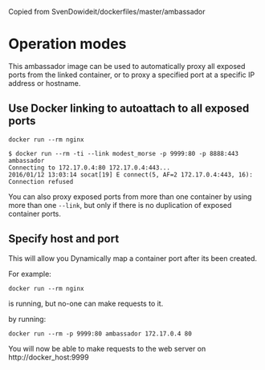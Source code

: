 Copied from SvenDowideit/dockerfiles/master/ambassador

# Operation modes

This ambassador image can be used to automatically proxy all exposed ports from
the linked container, or to proxy a specified port at a specific IP address or hostname.

## Use Docker linking to autoattach to all exposed ports

`docker run --rm nginx`

```
$ docker run --rm -ti --link modest_morse -p 9999:80 -p 8888:443 ambassador
Connecting to 172.17.0.4:80 172.17.0.4:443...
2016/01/12 13:03:14 socat[19] E connect(5, AF=2 172.17.0.4:443, 16): Connection refused
```

You can also proxy exposed ports from more than one container by using more than one ``--link``,
but only if there is no duplication of exposed container ports.

## Specify host and port

This will allow you Dynamically map a container port after its been created.

For example:

`docker run --rm nginx`

is running, but no-one can make requests to it.

by running:

`docker run --rm -p 9999:80 ambassador 172.17.0.4 80`

You will now be able to make requests to the web server on http://docker_host:9999
